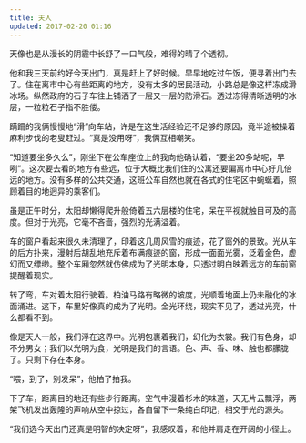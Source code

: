 ```yaml
---
title: 天人
updated: 2017-02-20 01:16
---
```


天像也是从漫长的阴霾中长舒了一口气般，难得的晴了个透彻。

他和我三天前约好今天出门，真是赶上了好时候。早早地吃过午饭，便寻着出门去了。住在离市中心有些距离的地方，没有太多的居民活动，小路总是像这样冻成滑冰场。纵然政府的石子车往上铺洒了一层又一层的防滑石。透过冻得清晰透明的冰层，一粒粒石子指不胜偻。

蹒跚的我俩慢慢地“滑”向车站，许是在这生活经验还不足够的原因，竟半途被操着麻利步伐的老叟赶过。“真是没用呀”，我俩互相嘲笑。

“知道要坐多久么”，刚坐下在公车座位上的我向他确认着，“要坐20多站呢，早咧”。这次要去看的地方有些远，位于大概比我们住的公寓还要偏离市中心好几倍远的地方。没有多样的公共交通，这班公车自然也就在各式的住宅区中蜿蜒着，照顾着目的地迥异的乘客们。

虽是正午时分，太阳却懒得爬升般倚着五六层楼的住宅，呆在平视就触目可及的高度。但对于光亮，它毫不吝啬，强烈的光满溢着。

车的窗户看起来很久未清理了，印着这几周风雪的痕迹，花了窗外的景致。光从车的后方扑来，漫射后胡乱地充斥着布满痕迹的窗，形成一面面光雾，泛着金色，虚幻而又缥缈。整个车厢忽然就仿佛成为了光明本身，只透过明白映着远方的车前窗提醒着现实。

转了弯，车对着太阳行驶着。柏油马路有略微的坡度，光顺着地面上仍未融化的冰面涌进。这下，车里好像真的成为了光明。金光环绕，现实不见了，透过光亮，什么都看不到。

像是天人一般，我们浮在这界中。光明包裹着我们，幻化为衣裳。我们有色身，却不分男女；我们以光明为食，光明是我们的言语。色、声、香、味、触也都朦胧了。只剩下存在本身。

“喂，到了，别发呆”，他拍了拍我。

下了车，距离目的地还有些步行距离。空气中漫着杉木的味道，天无片云飘浮，两架飞机发出轰隆的声响从空中掠过，各自留下一条纯白印记，相交于光的源头。

“我们选今天出门还真是明智的决定呀”，我感叹着，和他并肩走在开阔的小径上。
